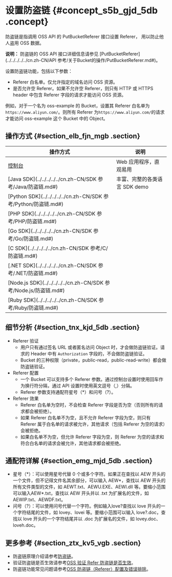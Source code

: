 # 设置防盗链 {#concept_s5b_gjd_5db .concept}

防盗链是指调用 OSS API 的 PutBucketReferer 接口设置 Referer， 用以防止他人盗用 OSS 数据。

**说明：** 防盗链的 OSS API 接口详细信息请参见 [PutBucketReferer](../../../../../cn.zh-CN/API 参考/关于Bucket的操作/PutBucketReferer.md#)。

设置防盗链功能，包括以下参数：

-   Referer 白名单。仅允许指定的域名访问 OSS 资源。
-   是否允许空 Referer。如果不允许空 Referer，则只有 HTTP 或 HTTPS header 中包含 Referer 字段的请求才能访问 OSS 资源。

例如，对于一个名为 oss-example 的 Bucket，设置其 Referer 白名单为`https://www.aliyun.com/`。则所有 Referer 为`https://www.aliyun.com/`的请求才能访问 oss-example 这个 Bucket 中的 Object。

## 操作方式 {#section_elb_fjn_mgb .section}

|操作方式|说明|
|----|--|
|[控制台](../../../../../cn.zh-CN/控制台用户指南/管理存储空间/设置防盗链.md#)|Web 应用程序，直观易用|
|[Java SDK](../../../../../cn.zh-CN/SDK 参考/Java/防盗链.md#)|丰富、完整的各类语言 SDK demo|
|[Python SDK](../../../../../cn.zh-CN/SDK 参考/Python/防盗链.md#)|
|[PHP SDK](../../../../../cn.zh-CN/SDK 参考/PHP/防盗链.md#)|
|[Go SDK](../../../../../cn.zh-CN/SDK 参考/Go/防盗链.md#)|
|[C SDK](../../../../../cn.zh-CN/SDK 参考/C/防盗链.md#)|
|[.NET SDK](../../../../../cn.zh-CN/SDK 参考/.NET/防盗链.md#)|
|[Node.js SDK](../../../../../cn.zh-CN/SDK 参考/Node.js/防盗链.md#)|
|[Ruby SDK](../../../../../cn.zh-CN/SDK 参考/Ruby/防盗链.md#)|

## 细节分析 {#section_tnx_kjd_5db .section}

-   Referer 验证
    -   用户只有通过签名 URL 或者匿名访问 Object 时，才会做防盗链验证。请求的 Header 中有 `Authorization` 字段的，不会做防盗链验证。
    -   Bucket 的三种权限（private，public-read，public-read-write）都会做防盗链验证。
-   Referer 配置
    -   一个 Bucket 可以支持多个 Referer 参数。通过控制台设置时使用回车作为换行符分隔，通过 API 设置时使用英文逗号（,）分隔。
    -   Referer 参数支持通配符星号（\*）和问号（?）。
-   Referer 效果
    -   Referer 白名单为空时，不会检查 Referer 字段是否为空（否则所有的请求都会被拒绝）。
    -   如果 Referer 白名单不为空，且不允许 Referer 字段为空，则只有 Referer 属于白名单的请求被允许，其他请求（包括 Referer 为空的请求）会被拒绝。
    -   如果白名单不为空，但允许 Referer 字段为空，则 Referer 为空的请求和符合白名单的请求会被允许，其他请求都会被拒绝。

## 通配符详解 {#section_emg_mjd_5db .section}

-   星号（\*）：可以使用星号代替 0 个或多个字符。如果正在查找以 AEW 开头的一个文件，但不记得文件名其余部分，可以输入 AEW\*，查找以 AEW 开头的所有文件类型的文件，如 AEWT.txt、AEWU.EXE、AEWI.dll 等。要缩小范围可以输入AEW\*.txt，查找以 AEW 开头并以 .txt 为扩展名的文件，如 AEWIP.txt、AEWDF.txt。
-   问号（?）：可以使用问号代替一个字符。例如输入love?查找以 love 开头的一个字符结尾的文件，如 lovey、lovei 等。要缩小范围可以输入 love?.doc，查找以 love 开头的一个字符结尾并以 .doc 为扩展名的文件，如 lovey.doc、loveh.doc。

## 更多参考 {#section_ztx_kv5_vgb .section}

-   防盗链原理介绍请参考[防盗链](../../../../../cn.zh-CN/最佳实践/存储空间管理/防盗链.md#)。
-   验证防盗链是否生效请参考[OSS 验证 Refer 防盗链是否生效](https://help.aliyun.com/knowledge_detail/39521.html)。
-   防盗链功能常见问题请参考[OSS 防盗链（Referer）配置及错误排除](../../../../../cn.zh-CN/常见错误排除/OSS防盗链（Referer）配置及错误排除.md#)。


